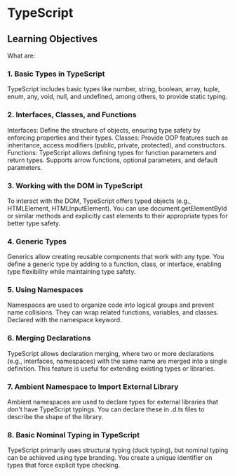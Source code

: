 # TypeScript

## Learning Objectives

What are: 

### 1. Basic Types in TypeScript

TypeScript includes basic types like number, string, boolean, array, tuple, enum, any, void, null, and undefined, among others, to provide static typing.

### 2. Interfaces, Classes, and Functions

Interfaces: Define the structure of objects, ensuring type safety by enforcing properties and their types.
Classes: Provide OOP features such as inheritance, access modifiers (public, private, protected), and constructors.
Functions: TypeScript allows defining types for function parameters and return types. Supports arrow functions, optional parameters, and default parameters.

### 3. Working with the DOM in TypeScript

To interact with the DOM, TypeScript offers typed objects (e.g., HTMLElement, HTMLInputElement). You can use document.getElementById or similar methods and explicitly cast elements to their appropriate types for better type safety.

### 4. Generic Types

Generics allow creating reusable components that work with any type. You define a generic type by adding <T> to a function, class, or interface, enabling type flexibility while maintaining type safety.

### 5. Using Namespaces

Namespaces are used to organize code into logical groups and prevent name collisions. They can wrap related functions, variables, and classes. Declared with the namespace keyword.

### 6. Merging Declarations

TypeScript allows declaration merging, where two or more declarations (e.g., interfaces, namespaces) with the same name are merged into a single definition. This feature is useful for extending existing types or libraries.

### 7. Ambient Namespace to Import External Library

Ambient namespaces are used to declare types for external libraries that don't have TypeScript typings. You can declare these in .d.ts files to describe the shape of the library.

### 8. Basic Nominal Typing in TypeScript

TypeScript primarily uses structural typing (duck typing), but nominal typing can be achieved using type branding. You create a unique identifier on types that force explicit type checking.






